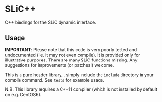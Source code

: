 SLiC++
======

C++ bindings for the SLiC dynamic interface.

Usage
-----

**IMPORTANT**: Please note that this code is very poorly tested and undocumented
(i.e. it may not even compile). It is provided only for illustrative purposes.
There are many SLiC functions missing. Any suggestions for improvements (or patches!) welcome.

This is a pure header library... simply include the `include` directory in your compile command.
See `tests` for example usage.

N.B. This library requires a C++11 compiler (which is not installed by default on e.g. CentOS6).

